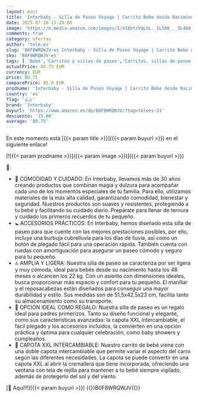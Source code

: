 ```yaml
---
layout: post
title: 'Interbaby - Silla de Paseo Voyage | Carrito Bebe desde Nacimiento hasta 48 meses o 22 kg | Botón Plegado rápido  Amortiguadores  Capota XXL Intercambiable  Reposabrazos | Cochecito bebe Verde'
date: 2025-07-20 12:20:08
image: 'https://m.media-amazon.com/images/I/418btzVQLhL._SL500_._SL400_.jpg'
comments: true
category: ofertas
author: 'tole.es'
slug: 'B0F8WRQWJV-es Interbaby - Silla de Paseo Voyage | Carrito Bebe desde...'
sku: 'B0F8WRQWJV-es'
tags: [ 'Bebé','Carritos y sillas de paseo','Carritos, sillas de paseo y accesorios','Sillas de paseo','bebe','interbaby','🇪🇸', ]
actualPrice: 80.75 EUR
currency: EUR
price: 80.75
comparePrice: 95.0 EUR
prodname: 'Interbaby - Silla de Paseo Voyage | Carrito Bebe desde Nacimiento hasta 48 meses o 22 kg | Botón Plegado rápido  Amortiguadores  Capota XXL Intercambiable  Reposabrazos | Cochecito bebe Verde'
country: 'es'
flag: '🇪🇸'
brand: 'Interbaby'
buyurl: 'https://www.amazon.es/dp/B0F8WRQWJV/?tag=tolees-21'
descuento: '15.00'
average: '80.75'
---
```


En este momento está [{{< param title >}}]({{< param buyurl >}}) en el siguiente enlace!

[![{{< param prodname >}}]({{< param image >}})]({{< param buyurl >}})

🔎:

- 🥇 COMODIDAD Y CUIDADO: En Interbaby, llevamos más de 30 años creando productos que combinan magia y dulzura para acompañar cada uno de los momentos especiales de tu familia. Para ello, utilizamos materiales de la más alta calidad, garantizando comodidad, bienestar y seguridad. Nuestros productos son suaves y resistentes, protegiendo a tu bebé y facilitando su cuidado diario. Prepárate para llenar de ternura y cuidado los primeros recuerdos de tu pequeño.
- 🚼 ACCESORIOS PRÁCTICOS: En Interbaby, hemos diseñado esta silla de paseo para que cuente con las mejores prestaciones posibles, por ello, incluye una burbuja cubrelluvia para los días de lluvia, así como un botón de plegado fácil para una operación rápida. También cuenta con ruedas con amortiguación para asegurar un paseo cómodo y seguro para tu pequeño.
- 🔝 AMPLIA Y LIGERA: Nuestra silla de paseo se caracteriza por ser ligera y muy cómoda, ideal para bebés desde su nacimiento hasta los 48 meses o alcancen los 22 kg. Con un asiento con dimensiones ideales, busca proporcionar más espacio y confort para tu pequeño. El manillar y el reposacabezas están diseñados para conseguir una mayor durabilidad y estilo. Sus medidas son de 51,5x42,5x23 cm, facilita tanto su almacenamiento como su transporte.
- 🎁 OPCIÓN IDEAL COMO REGALO: Nuestra silla de paseo es un regalo ideal para padres primerizos. Tanto su diseño funcional y elegante, como sus características avanzadas: la capota XXL intercambiable, el fácil plegado y los accesorios incluidos, la convierten en una opción práctica y óptima para cualquier celebración, como baby showers y cumpleaños.
- 💯 CAPOTA XXL INTERCAMBIABLE: Nuestro carrito de bebé viene con una doble capota intercambiable que permite variar el aspecto del carro según las diferentes necesidades. La capota se puede convertir en una capota XXL al abrir la cremallera que tiene incorporada, ofreciendo una ventana con tela de rejilla para mantener a tu bebé siempre vigilado, además de protegerlo del sol y del viento.

[🛒 Aquí!!!]({{< param buyurl >}})
{{<world>}}B0F8WRQWJV{{</world>}}
